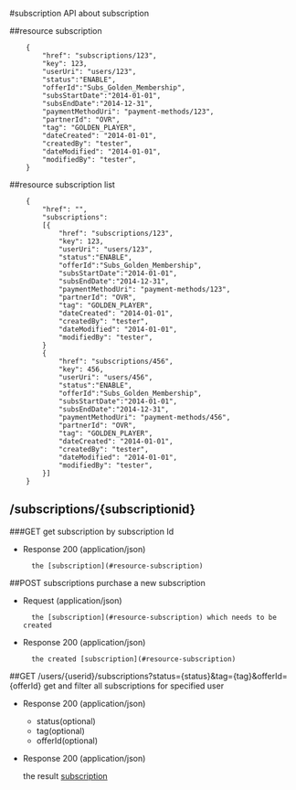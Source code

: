 #subscription
API about subscription

##resource subscription

        { 
            "href": "subscriptions/123",
            "key": 123,
            "userUri": "users/123",
            "status":"ENABLE", 
            "offerId":"Subs_Golden_Membership",
            "subsStartDate":"2014-01-01", 
            "subsEndDate":"2014-12-31", 
            "paymentMethodUri": "payment-methods/123",
            "partnerId": "OVR", 
            "tag": "GOLDEN_PLAYER", 
            "dateCreated": "2014-01-01", 
            "createdBy": "tester", 
            "dateModified": "2014-01-01", 
            "modifiedBy": "tester", 
        }

##resource subscription list

        {
            "href": "",
            "subscriptions": 
            [{ 
                "href": "subscriptions/123",
                "key": 123,
                "userUri": "users/123",
                "status":"ENABLE", 
                "offerId":"Subs_Golden_Membership",
                "subsStartDate":"2014-01-01", 
                "subsEndDate":"2014-12-31", 
                "paymentMethodUri": "payment-methods/123",
                "partnerId": "OVR", 
                "tag": "GOLDEN_PLAYER", 
                "dateCreated": "2014-01-01", 
                "createdBy": "tester", 
                "dateModified": "2014-01-01", 
                "modifiedBy": "tester", 
            }
            { 
                "href": "subscriptions/456",
                "key": 456,
                "userUri": "users/456",
                "status":"ENABLE", 
                "offerId":"Subs_Golden_Membership",
                "subsStartDate":"2014-01-01", 
                "subsEndDate":"2014-12-31", 
                "paymentMethodUri": "payment-methods/456",
                "partnerId": "OVR", 
                "tag": "GOLDEN_PLAYER", 
                "dateCreated": "2014-01-01", 
                "createdBy": "tester", 
                "dateModified": "2014-01-01", 
                "modifiedBy": "tester", 
            }] 
        }



## /subscriptions/{subscriptionid}
###GET
get subscription by subscription Id

+ Response 200 (application/json)

        the [subscription](#resource-subscription)


##POST subscriptions
purchase a new subscription

+ Request (application/json)

        the [subscription](#resource-subscription) which needs to be created 

+ Response 200 (application/json)

        the created [subscription](#resource-subscription)


##GET /users/{userid}/subscriptions?status={status}&tag={tag}&offerId={offerId}
get and filter all subscriptions for specified user

+ Response 200 (application/json)

    + status(optional)
    + tag(optional)
    + offerId(optional)

+ Response 200 (application/json)

    the result [subscription](#resource-subscriptions-list)      

